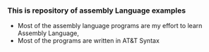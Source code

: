 ### This is repository of assembly Language examples

* Most of the assembly language programs are my effort to learn Assembly Language, 
* Most of the programs are written in AT&T Syntax


